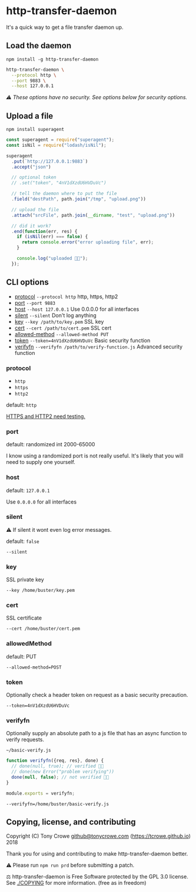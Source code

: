 
# http-transfer-daemon

It's a quick way to get a file transfer daemon up.

## Load the daemon

`npm install -g http-transfer-daemon`

```sh
http-transfer-daemon \
  --protocol http \
  --port 9883 \
  --host 127.0.0.1
```

*⚠️ These options have no security. See options below for security options.*

## Upload a file

`npm install superagent`

```js
const superagent = require("superagent");
const isNil = require("lodash/isNil");

superagent
  .put(`http://127.0.0.1:9883`)
  .accept("json")

  // optional token
  // .set("token", "4nV1dXzdU6HVDuVc")

  // tell the daemon where to put the file
  .field("destPath", path.join("/tmp", "upload.png"))

  // upload the file
  .attach("srcFile", path.join(__dirname, "test", "upload.png"))

  // did it work?
  .end(function(err, res) {
    if (isNil(err) === false) {
      return console.error("error uploading file", err);
    }

    console.log("uploaded 👍🏻");
  });
```

## CLI options

+ [protocol](#protocol) `--protocol http` http, https, http2
+ [port](#port) `--port 9883`
+ [host](#host) `--host 127.0.0.1` Use 0.0.0.0 for all interfaces
+ [silent](#silent) `--silent` Don't log anything
+ [key](#key) `--key /path/to/key.pem` SSL key
+ [cert](#cert) `--cert /path/to/cert.pem` SSL cert
+ [allowed-method](#allowed-method) `--allowed-method PUT`
+ [token](#token) `--token=4nV1dXzdU6HVDuVc` Basic security function
+ [verifyfn](#verifyfn) `--verifyfn /path/to/verify-function.js` Advanced security function

### protocol

+ `http`
+ `https`
+ `http2`

default: `http`

[HTTPS and HTTP2 need testing.](https://github.com/tcrowe/http-transfer-daemon/issues)

### port

default: randomized int 2000-65000

I know using a randomized port is not really useful. It's likely that you will need to supply one yourself.

### host

default: `127.0.0.1`

Use `0.0.0.0` for all interfaces

### silent

⚠️ If silent it wont even log error messages.

default: `false`

`--silent`

### key

SSL private key

`--key /home/buster/key.pem`

### cert

SSL certificate

`--cert /home/buster/cert.pem`

### allowedMethod

 default: PUT

 `--allowed-method=POST`

### token

Optionally check a header token on request as a basic security precaution.

`--token=4nV1dXzdU6HVDuVc`

### verifyfn

Optionally supply an absolute path to a js file that has an async function to verify requests.

`~/basic-verify.js`

```js
function verifyfn({req, res}, done) {
  // done(null, true); // verified 👍🏻
  // done(new Error("problem verifying"))
  done(null, false); // not verified 👎🏻
}

module.exports = verifyfn;
```

`--verifyfn=/home/buster/basic-verify.js`

## Copying, license, and contributing

Copyright (C) Tony Crowe <github@tonycrowe.com> (https://tcrowe.github.io) 2018

Thank you for using and contributing to make http-transfer-daemon better.

⚠️ Please run `npm run prd` before submitting a patch.

⚖️ http-transfer-daemon is Free Software protected by the GPL 3.0 license. See [./COPYING](./COPYING) for more information. (free as in freedom)
